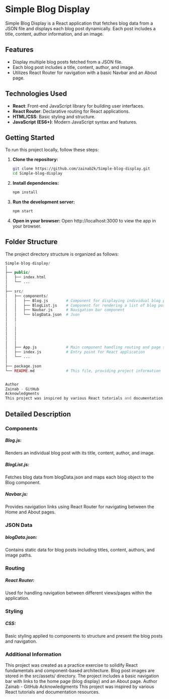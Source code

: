 # Simple Blog Display

Simple Blog Display is a React application that fetches blog data from a JSON file and displays each blog post dynamically. Each post includes a title, content, author information, and an image.

## Features

- Display multiple blog posts fetched from a JSON file.
- Each blog post includes a title, content, author, and image.
- Utilizes React Router for navigation with a basic Navbar and an About page.

## Technologies Used

- **React**: Front-end JavaScript library for building user interfaces.
- **React Router**: Declarative routing for React applications.
- **HTML/CSS**: Basic styling and structure.
- **JavaScript (ES6+)**: Modern JavaScript syntax and features.

## Getting Started

To run this project locally, follow these steps:

1. **Clone the repository:**

   ```bash
   git clone https://github.com/zainab2k/Simple-blog-display.git
   cd Simple-blog-display

  2. **Install dependencies:**
     ```bash
     npm install
     
   3. **Run the development server:**
      ```bash
      npm start
4. **Open in your browser:**
   Open http://localhost:3000 to view the app in your browser.

 ##  Folder Structure
The project directory structure is organized as follows:

   ```php
   Simple-blog-display/
│
├── public/
│   ├── index.html
│   └── ...
│
├── src/
│   ├── components/
│   │   ├── Blog.js        # Component for displaying individual blog posts
│   │   ├── BlogList.js    # Component for rendering a list of blog posts
│   │   ├── Navbar.js      # Navigation bar component
│   │   └── blogData.json  # Json
│   │
│   |
│   │  
│   │   
│   │ 
│   │
│   ├── App.js             # Main component handling routing and page structure
│   ├── index.js           # Entry point for React application
│   └── ...
│
├── package.json
└── README.md              # This file, providing project information


Author
Zainab - GitHub
Acknowledgments
This project was inspired by various React tutorials and documentation resources.
```

## Detailed Description
### Components 
##### Blog.js: 
Renders an individual blog post with its title, content, author, and image.
##### BlogList.js: 
Fetches blog data from blogData.json and maps each blog object to the Blog component.
##### Navbar.js: 
Provides navigation links using React Router for navigating between the Home and About pages.
### JSON Data
##### blogData.json: 
Contains static data for blog posts including titles, content, authors, and image paths.
### Routing
##### React Router: 
Used for handling navigation between different views/pages within the application.
### Styling
##### CSS: 
Basic styling applied to components to structure and present the blog posts and navigation.
### Additional Information
This project was created as a practice exercise to solidify React fundamentals and component-based architecture.
Blog post images are stored in the src/assets/ directory.
The project includes a basic navigation bar with links to the home page (blog display) and an About page.
Author
Zainab - GitHub
Acknowledgments
This project was inspired by various React tutorials and documentation resources.

